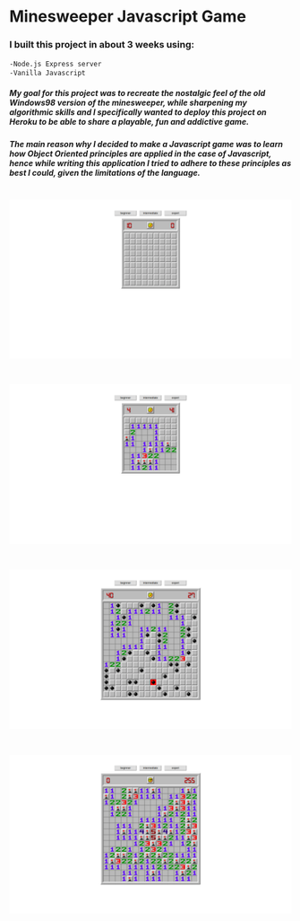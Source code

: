 # Minesweeper Javascript Game
### I built this project in about 3 weeks using:
    -Node.js Express server
    -Vanilla Javascript

##### My goal for this project was to recreate the nostalgic feel of the old Windows98 version of the minesweeper, while sharpening my algorithmic skills and I specifically wanted to deploy this project on Heroku to be able to share a playable, fun and addictive game.
##### The main reason why I decided to make a Javascript game was to learn how Object Oriented principles are applied in the case of Javascript, hence while writing this application I tried to adhere to these principles as best I could, given the limitations of the language.

# ![beginner game](game-start.png)
# ![ongoing game](game-on.png)
# ![lost game](game-lost.png)
# ![won game](game-won.png)
